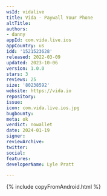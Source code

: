 ```yaml
---
wsId: vidalive
title: Vida - Paywall Your Phone
altTitle: 
authors:
- danny
appId: com.vida.live.ios
appCountry: us
idd: '1521523628'
released: 2022-03-09
updated: 2023-10-06
version: 1.0.0
stars: 3
reviews: 25
size: '80238592'
website: https://vida.io
repository: 
issue: 
icon: com.vida.live.ios.jpg
bugbounty: 
meta: ok
verdict: nowallet
date: 2024-01-19
signer: 
reviewArchive: 
twitter: 
social: 
features: 
developerName: Lyle Pratt

---
```


{% include copyFromAndroid.html %}